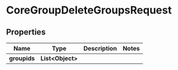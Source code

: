 

# CoreGroupDeleteGroupsRequest


## Properties

| Name | Type | Description | Notes |
|------------ | ------------- | ------------- | -------------|
|**groupids** | **List&lt;Object&gt;** |  |  |



